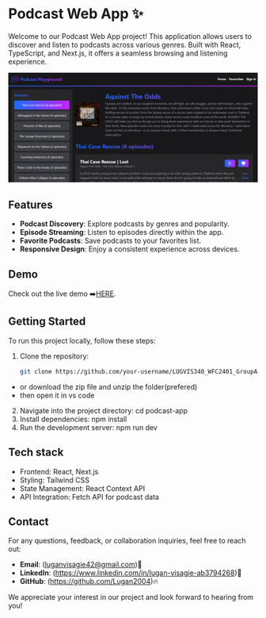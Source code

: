 # Podcast Web App ✨

Welcome to our Podcast Web App project! This application allows users to discover and listen to podcasts across various genres. Built with React, TypeScript, and Next.js, it offers a seamless browsing and listening experience.

![Podcast Web App Screenshot](./podcast-pic.png)

## Features

- **Podcast Discovery**: Explore podcasts by genres and popularity.
- **Episode Streaming**: Listen to episodes directly within the app.
- **Favorite Podcasts**: Save podcasts to your favorites list.
- **Responsive Design**: Enjoy a consistent experience across devices.

## Demo

Check out the live demo ➡️[HERE](https://the-podcast-playground.vercel.app/).

## Getting Started

To run this project locally, follow these steps:

1. Clone the repository:

   ```bash
   git clone https://github.com/your-username/LUGVIS340_WFC2401_GroupA_LUGAN-VISAGIE_DJS11

- or download the zip file and unzip the folder(prefered)
- then open it in vs code
2. Navigate into the project directory:
    cd podcast-app
3. Install dependencies:
    npm install
4. Run the development server:
    npm run dev

## Tech stack
- Frontend: React, Next.js
- Styling: Tailwind CSS
- State Management: React Context API
- API Integration: Fetch API for podcast data

## Contact

For any questions, feedback, or collaboration inquiries, feel free to reach out:

- **Email**: (luganvisagie42@gmail.com)📧
- **LinkedIn**: (https://www.linkedin.com/in/lugan-visagie-ab3794268)💼
- **GitHub**: (https://github.com/Lugan2004)🔥

We appreciate your interest in our project and look forward to hearing from you!

